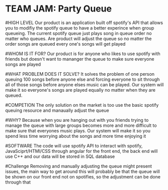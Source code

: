 # TEAM JAM: Party Queue
#HIGH LEVEL
Our product is an application built off spotify's API that allows you to modifiy the spotify queue to have a
better experince when group queueing. The current spotify queue just plays song in queue order no matter
who queues. Are product will adjust the queue so no matter the order songs are queued every one's songs will get played

#WHOM IS IT FOR?
Our product is for anyone who likes to use spotify with friends but doesn't want to mananger
the queue to make sure everyone songs are played

#WHAT PROBLEM DOES IT SOLVE?
It solves the problem of one person queuing 100 songs before anyone else and forcing everyone to
sit through all of those songs before anyone elses music can be played. Our system will make it so 
everyone's songs are played equally no matter when they are queued.

#COMPETION
The only solution on the market is too use the basic spotify queuing resource and manaually 
adjust the queue

#WHY?
Because when you are hanging out with you friends trying to manage the queue with large groups
becomes more and more difficult to make sure that everyones music plays. Our system will make it
so you spend less time worrying about the songs and more time enjoying it 


#SOFTWARE
The code will use spotify API to interact with spotify, JavaSciprt/HTMl/CSS through angular 
for the front end, the back end will use C++ and our data will be stored in SQL database

#Challenge
Removing and manually adjusting the queue might present issues, the main way to get around this
will probably be that the queue will be shown on our front end not on spotifies, so the adjustment
can be done through that